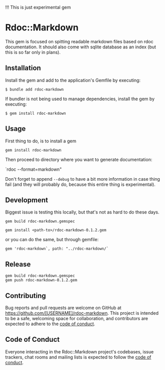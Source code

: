!!! This is just experimental gem

# Rdoc::Markdown
This gem is focused on spitting readable markdown files based on rdoc documentation. It should also come with sqlite database as an index (but this is so far only in plans). 

## Installation

Install the gem and add to the application's Gemfile by executing:

    $ bundle add rdoc-markdown

If bundler is not being used to manage dependencies, install the gem by executing:

    $ gem install rdoc-markdown

## Usage
First thing to do, is to install a gem

`gem install rdoc-markdown`

Then proceed to directory where you want to generate documentation:

`rdoc --format=markdown"

Don't forget to append `--debug` to have a bit more information in case thing fail (and they will probably do, because this entire thing is experimental).

## Development
Biggest issue is testing this locally, but that's not as hard to do these days.

```
gem build rdoc-markdown.gemspec
```

```
gem install <path-to>/rdoc-markdown-0.1.2.gem
```

or you can do the same, but through gemfile:

```
gem 'rdoc-markdown`, path: "../rdoc-markdown/`
```

## Release
```
gem build rdoc-markdown.gemspec
gem push rdoc-markdown-0.1.2.gem
```
## Contributing

Bug reports and pull requests are welcome on GitHub at https://github.com/[USERNAME]/rdoc-markdown. This project is intended to be a safe, welcoming space for collaboration, and contributors are expected to adhere to the [code of conduct](https://github.com/[USERNAME]/rdoc-markdown/blob/master/CODE_OF_CONDUCT.md).

## Code of Conduct

Everyone interacting in the Rdoc::Markdown project's codebases, issue trackers, chat rooms and mailing lists is expected to follow the [code of conduct](https://github.com/[USERNAME]/rdoc-markdown/blob/master/CODE_OF_CONDUCT.md).
